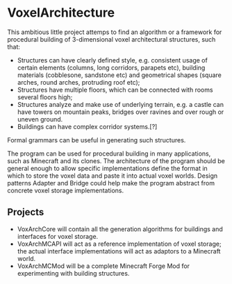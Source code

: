 VoxelArchitecture
=================

This ambitious little project attemps to find an algorithm or a framework for procedural building of 3-dimensional voxel architectural structures, such that:
* Structures can have clearly defined style, e.g. consistent usage of certain elements (columns, long corridors, parapets etc), building materials (cobblesone, sandstone etc) and geometrical shapes (square arches, round arches, protruding roof etc);
* Structures have multiple floors, which can be connected with rooms several floors high;
* Structures analyze and make use of underlying terrain, e.g. a castle can have towers on mountain peaks, bridges over ravines and over rough or uneven ground.
* Buildings can have complex corridor systems.[?]

Formal grammars can be useful in generating such structures.

The program can be used for procedural building in many applications, such as Minecraft and its clones. The architecture of the program should be general enough to allow specific implementations define the format in which to store the voxel data and paste it into actual voxel worlds. Design patterns Adapter and Bridge could help make the program abstract from concrete voxel storage implementations.

Projects
--------
* VoxArchCore will contain all the generation algorithms for buildings and interfaces for voxel storage.
* VoxArchMCAPI will act as a reference implementation of voxel storage; the actual interface implementations will act as adaptors to a Minecraft world.
* VoxArchMCMod will be a complete Minecraft Forge Mod for experimenting with building structures.
